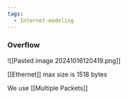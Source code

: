```yaml
---
tags:
  - Internet-modeling
---
```

### Overflow

![[Pasted image 20241016120419.png]]


[[Ethernet]] max size is 1518 bytes

We use [[Multiple Packets]]